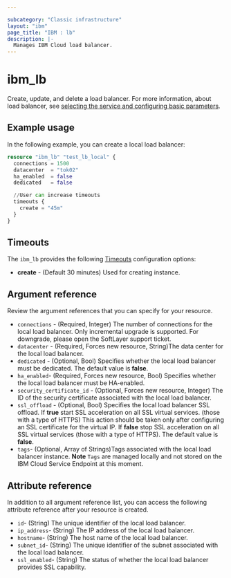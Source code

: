 ```yaml
---

subcategory: "Classic infrastructure"
layout: "ibm"
page_title: "IBM : lb"
description: |-
  Manages IBM Cloud load balancer.
---
```


# ibm_lb
Create, update, and delete a load balancer. For more information, about load balancer, see [selecting the service and configuring basic parameters](https://cloud.ibm.com/docs/loadbalancer-service?topic=loadbalancer-service-configuring-ibm-cloud-load-balancer-basic-parameters).

## Example usage
In the following example, you can create a local load balancer:

```terraform
resource "ibm_lb" "test_lb_local" {
  connections = 1500
  datacenter  = "tok02"
  ha_enabled  = false
  dedicated   = false

  //User can increase timeouts
  timeouts {
    create = "45m"
  }
}
```

## Timeouts

The `ibm_lb` provides the following [Timeouts](https://www.terraform.io/docs/language/resources/syntax.html) configuration options:

- **create** - (Default 30 minutes) Used for creating instance.


## Argument reference 
Review the argument references that you can specify for your resource. 

- `connections` - (Required, Integer) The number of connections for the local load balancer. Only incremental upgrade is supported. For downgrade, please open the SoftLayer support ticket.
- `datacenter` - (Required, Forces new resource, String)The data center for the local load balancer.
- `dedicated` - (Optional, Bool)  Specifies whether the local load balancer must be dedicated. The default value is **false**.
- `ha_enabled`- (Required, Forces new resource, Bool) Specifies whether the local load balancer must be HA-enabled.
- `security_certificate_id` - (Optional, Forces new resource, Integer) The ID of the security certificate associated with the local load balancer.
- `ssl_offload` - (Optional, Bool)  Specifies the local load balancer SSL offload. If **true** start SSL acceleration on all SSL virtual services. (those with a type of HTTPS) This action should be taken only after configuring an SSL certificate for the virtual IP. If **false** stop SSL acceleration on all SSL virtual services (those with a type of HTTPS). The default value is **false**.
- `tags`- (Optional, Array of Strings)Tags associated with the local load balancer instance.     **Note** `Tags` are managed locally and not stored on the IBM Cloud Service Endpoint at this moment.


## Attribute reference
In addition to all argument reference list, you can access the following attribute reference after your resource is created.

- `id`- (String) The unique identifier of the local load balancer.
- `ip_address`- (String) The IP address of the local load balancer.
- `hostname`- (String) The host name of the local load balancer.
- `subnet_id`- (String) The unique identifier of the subnet associated with the local load balancer.
- `ssl_enabled`- (String) The status of whether the local load balancer provides SSL capability.
